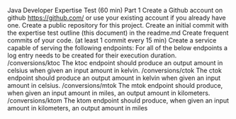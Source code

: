 Java Developer Expertise Test (60 min) 
Part 1 
Create a Github account on github https://github.com/ or use your existing account if you already have one. Create a public repository for this
project. Create an initial commit with the expertise test outline (this document) in the readme.md Create frequent commits of your code. (at least
1 commit every 15 min) 
Create a service capable of serving the following endpoints: For all of the below endpoints a log entry needs to be created for their execution
duration. 
/conversions/ktoc The ktoc endpoint should produce an output amount in celsius when given an input amount in kelvin. 
/conversions/ctok The ctok endpoint should produce an output amount in kelvin when given an input amount in celsius. 
/conversions/mtok The mtok endpoint should produce, when given an input amount in miles, an output amount in kilometers. 
/conversions/ktom The ktom endpoint should produce, when given an input amount in kilometers, an output amount in miles
